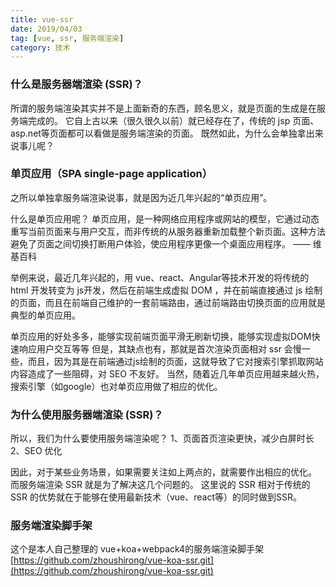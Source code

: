 ```yaml
---
title: vue-ssr
date: 2019/04/03
tag: [vue, ssr, 服务端渲染]
category: 技术
---
```


### 什么是服务器端渲染 (SSR)？
所谓的服务端渲染其实并不是上面新奇的东西，顾名思义，就是页面的生成是在服务端完成的。
它自上古以来（很久很久以前）就已经存在了，传统的 jsp 页面、asp.net等页面都可以看做是服务端渲染的页面。
既然如此，为什么会单独拿出来说事儿呢？

### 单页应用（SPA single-page application）
之所以单独拿服务端渲染说事，就是因为近几年兴起的“单页应用”。

什么是单页应用呢？
单页应用，是一种网络应用程序或网站的模型，它通过动态重写当前页面来与用户交互，而非传统的从服务器重新加载整个新页面。这种方法避免了页面之间切换打断用户体验，使应用程序更像一个桌面应用程序。 —— 维基百科

举例来说，最近几年兴起的，用 vue、react、Angular等技术开发的将传统的 html 开发转变为 js开发，然后在前端生成虚拟 DOM ，并在前端直接通过 js 绘制的页面，而且在前端自己维护的一套前端路由，通过前端路由切换页面的应用就是典型的单页应用。

单页应用的好处多多，能够实现前端页面平滑无刷新切换，能够实现虚拟DOM快速响应用户交互等等
但是，其缺点也有，那就是首次渲染页面相对 ssr 会慢一些，而且，因为其是在前端通过js绘制的页面，这就导致了它对搜索引擎抓取网站内容造成了一些阻碍，对 SEO 不友好。
当然，随着近几年单页应用越来越火热，搜索引擎（如google）也对单页应用做了相应的优化。

### 为什么使用服务器端渲染 (SSR)？
所以，我们为什么要使用服务端渲染呢？
1、页面首页渲染更快，减少白屏时长
2、SEO 优化

因此，对于某些业务场景，如果需要关注如上两点的，就需要作出相应的优化。
而服务端渲染 SSR 就是为了解决这几个问题的。
这里说的 SSR 相对于传统的 SSR 的优势就在于能够在使用最新技术（vue、react等）的同时做到SSR。


### 服务端渲染脚手架
这个是本人自己整理的 vue+koa+webpack4的服务端渲染脚手架
[https://github.com/zhoushirong/vue-koa-ssr.git](https://github.com/zhoushirong/vue-koa-ssr.git)



